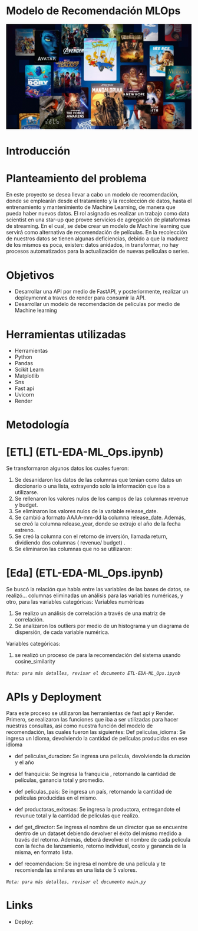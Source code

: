 # **Modelo de Recomendación MLOps**

![image](_src/images/cine.png)

# **Introducción**

# **Planteamiento del problema**
En este proyecto se desea llevar a cabo un modelo de recomendación, donde se emplearán desde el tratamiento y la recolección de datos, hasta el entrenamiento y mantenimiento de Machine Learning, de manera que pueda haber nuevos datos.
El rol asignado es realizar un trabajo  como data scientist en una star-up que provee servicios de agregación de plataformas de streaming. En el cual, se debe crear un modelo de Machine learning que servirá como alternativa de recomendación de películas.
En la recolección de nuestros datos se tienen algunas deficiencias, debido a que la madurez de los mismos es poca, existen: datos anidados, in transformar, no hay procesos automatizados para la actualización de nuevas películas o series.

# **Objetivos**

* Desarrollar una API por medio de FastAPI, y posteriormente, realizar un deploymennt a traves de render para consumir la API.
* Desarrollar un modelo de recomendación de películas por medio de Machine learning

# **Herramientas utilizadas**
* Herramientas
* Python
* Pandas
* Scikit Learn
* Matplotlib
* Sns
* Fast api
* Uvicorn
* Render


# **Metodología**
# [ETL] (ETL-EDA-ML_Ops.ipynb)
Se transformaron algunos datos  los cuales fueron:  
1. Se desanidaron los datos de las columnas que tenían como datos un diccionario o una lista, extrayendo solo la información que iba a utilizarse.
2. Se rellenaron los valores nulos de los campos de las columnas revenue y budget.
3. Se eliminaron los valores nulos de la variable release_date.
4. Se cambió a formato AAAA-mm-dd la columna release_date. Además, se creó la columna release_year, donde se extrajo el año de la fecha estreno.
5. Se creó la columna con el retorno de inversión, llamada return,  dividiendo dos columnas ( revenue/ budget) .
6. Se eliminaron las columnas que no se utilizaron: 

# [Eda] (ETL-EDA-ML_Ops.ipynb)
Se buscó la relación que había entre las variables de las bases de datos, se realizó... columnas eliminadas un análisis para las variables numéricas, y otro, para las variables categóricas:
Variables numéricas 
1. Se realizo un análisis de correlación a través de una matriz de correlación.
2. Se analizaron los outliers por medio de un histograma y un diagrama de dispersión, de cada variable numérica.

Variables categóricas: 
1. se realizó un proceso de para la recomendación del sistema usando cosine_similarity

_`Nota: para más detalles, revisar el documento ETL-EDA-ML_Ops.ipynb`_

# APIs y Deployment 
Para este proceso se utilizaron las herramientas de fast api y Render. Primero, se realizaron las funciones que iba a ser utilizadas para hacer nuestras consultas, asi como nuestra función del modelo de recomendación, las cuales fueron las siguientes:
Def peliculas_idioma: Se ingresa un Idioma, devolviendo la cantidad de películas producidas en ese idioma

* def peliculas_duracion: Se ingresa una película, devolviendo la duración  y el año

* def franquicia: Se ingresa la franquicia , retornando la cantidad de películas, ganancia total y promedio.

* def películas_pais: Se ingresa un país, retornando la cantidad de películas producidas en el mismo.

* def productoras_exitosas: Se ingresa la productora, entregandote el revunue total y la cantidad de peliculas que realizo.

* def get_director: Se ingresa el nombre de un director que se encuentre dentro de un dataset debiendo devolver el éxito del mismo medido a través del retorno. Además, deberá devolver el nombre de cada película con la fecha de lanzamiento, retorno individual, costo y ganancia de la misma, en formato lista.

* def recomendacion: Se ingresa el nombre de una película y te recomienda las similares en una lista de 5 valores.

_`Nota: para más detalles, revisar el documento main.py`_


# **Links**

* Deploy:

